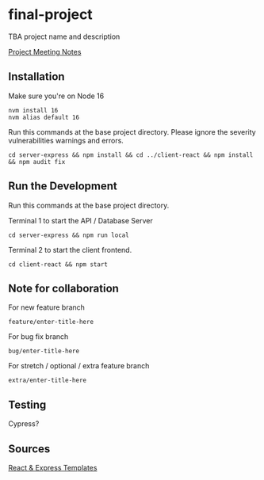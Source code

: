 # final-project
TBA project name and description

[Project Meeting Notes](https://docs.google.com/spreadsheets/d/1eOtHMSj9CnSQIP8-XRW3La719-ND_kLdhUTcGedrTxQ)

## Installation
Make sure you're on Node 16
```
nvm install 16
nvm alias default 16
```
Run this commands at the base project directory. Please ignore the severity vulnerabilities warnings and errors. 
```
cd server-express && npm install && cd ../client-react && npm install && npm audit fix
```

## Run the Development
Run this commands at the base project directory.

Terminal 1 to start the API / Database Server
```
cd server-express && npm run local
```
Terminal 2 to start the client frontend.
```
cd client-react && npm start
```

## Note for collaboration
For new feature branch
```
feature/enter-title-here
```

For bug fix branch
```
bug/enter-title-here
```

For stretch / optional / extra feature branch
```
extra/enter-title-here
```

## Testing
Cypress?

## Sources
[React & Express Templates](https://github.com/gary-jipp/shell-react-express)

